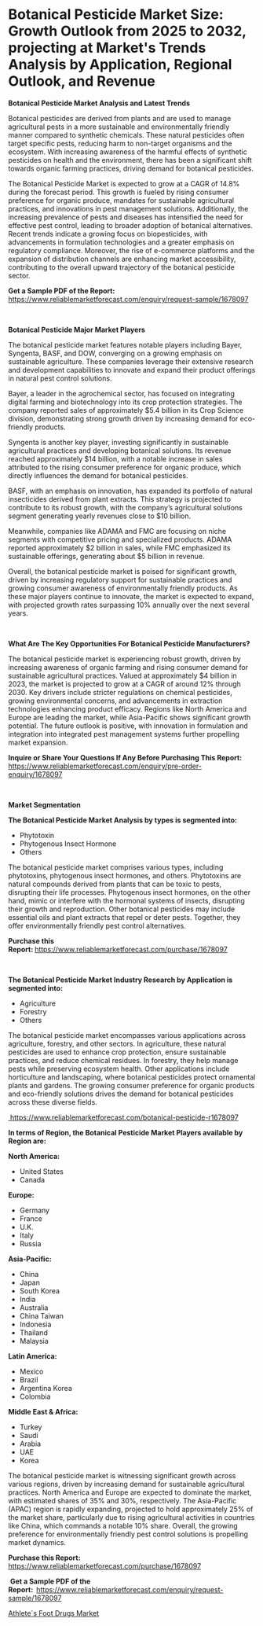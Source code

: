 <p><h1>Botanical Pesticide Market Size: Growth Outlook from 2025 to 2032, projecting at Market's Trends Analysis by Application, Regional Outlook, and Revenue</h1></p><p><strong>Botanical Pesticide Market Analysis and Latest Trends</strong></p>
<p><p>Botanical pesticides are derived from plants and are used to manage agricultural pests in a more sustainable and environmentally friendly manner compared to synthetic chemicals. These natural pesticides often target specific pests, reducing harm to non-target organisms and the ecosystem. With increasing awareness of the harmful effects of synthetic pesticides on health and the environment, there has been a significant shift towards organic farming practices, driving demand for botanical pesticides.</p><p>The Botanical Pesticide Market is expected to grow at a CAGR of 14.8% during the forecast period. This growth is fueled by rising consumer preference for organic produce, mandates for sustainable agricultural practices, and innovations in pest management solutions. Additionally, the increasing prevalence of pests and diseases has intensified the need for effective pest control, leading to broader adoption of botanical alternatives. Recent trends indicate a growing focus on biopesticides, with advancements in formulation technologies and a greater emphasis on regulatory compliance. Moreover, the rise of e-commerce platforms and the expansion of distribution channels are enhancing market accessibility, contributing to the overall upward trajectory of the botanical pesticide sector.</p></p>
<p><strong>Get a Sample PDF of the Report:&nbsp;</strong> <a href="https://www.reliablemarketforecast.com/enquiry/request-sample/1678097?utm_campaign=3503&utm_medium=2&utm_source=Github&utm_content=ia&utm_term=25032025&utm_id=botanical-pesticide">https://www.reliablemarketforecast.com/enquiry/request-sample/1678097</a></p>
<p>&nbsp;</p>
<p><strong>Botanical Pesticide Major Market Players</strong></p>
<p><p>The botanical pesticide market features notable players including Bayer, Syngenta, BASF, and DOW, converging on a growing emphasis on sustainable agriculture. These companies leverage their extensive research and development capabilities to innovate and expand their product offerings in natural pest control solutions. </p><p>Bayer, a leader in the agrochemical sector, has focused on integrating digital farming and biotechnology into its crop protection strategies. The company reported sales of approximately $5.4 billion in its Crop Science division, demonstrating strong growth driven by increasing demand for eco-friendly products. </p><p>Syngenta is another key player, investing significantly in sustainable agricultural practices and developing botanical solutions. Its revenue reached approximately $14 billion, with a notable increase in sales attributed to the rising consumer preference for organic produce, which directly influences the demand for botanical pesticides.</p><p>BASF, with an emphasis on innovation, has expanded its portfolio of natural insecticides derived from plant extracts. This strategy is projected to contribute to its robust growth, with the company’s agricultural solutions segment generating yearly revenues close to $10 billion. </p><p>Meanwhile, companies like ADAMA and FMC are focusing on niche segments with competitive pricing and specialized products. ADAMA reported approximately $2 billion in sales, while FMC emphasized its sustainable offerings, generating about $5 billion in revenue.</p><p>Overall, the botanical pesticide market is poised for significant growth, driven by increasing regulatory support for sustainable practices and growing consumer awareness of environmentally friendly products. As these major players continue to innovate, the market is expected to expand, with projected growth rates surpassing 10% annually over the next several years.</p></p>
<p>&nbsp;</p>
<p><strong>What Are The Key Opportunities For Botanical Pesticide Manufacturers?</strong></p>
<p><p>The botanical pesticide market is experiencing robust growth, driven by increasing awareness of organic farming and rising consumer demand for sustainable agricultural practices. Valued at approximately $4 billion in 2023, the market is projected to grow at a CAGR of around 12% through 2030. Key drivers include stricter regulations on chemical pesticides, growing environmental concerns, and advancements in extraction technologies enhancing product efficacy. Regions like North America and Europe are leading the market, while Asia-Pacific shows significant growth potential. The future outlook is positive, with innovation in formulation and integration into integrated pest management systems further propelling market expansion.</p></p>
<p><strong>Inquire or Share Your Questions If Any Before Purchasing This Report:</strong> <a href="https://www.reliablemarketforecast.com/enquiry/pre-order-enquiry/1678097?utm_campaign=3503&utm_medium=2&utm_source=Github&utm_content=ia&utm_term=25032025&utm_id=botanical-pesticide">https://www.reliablemarketforecast.com/enquiry/pre-order-enquiry/1678097</a></p>
<p>&nbsp;</p>
<p><strong>Market Segmentation</strong></p>
<p><strong>The Botanical Pesticide Market Analysis by types is segmented into:</strong></p>
<p><ul><li>Phytotoxin</li><li>Phytogenous Insect Hormone</li><li>Others</li></ul></p>
<p><p>The botanical pesticide market comprises various types, including phytotoxins, phytogenous insect hormones, and others. Phytotoxins are natural compounds derived from plants that can be toxic to pests, disrupting their life processes. Phytogenous insect hormones, on the other hand, mimic or interfere with the hormonal systems of insects, disrupting their growth and reproduction. Other botanical pesticides may include essential oils and plant extracts that repel or deter pests. Together, they offer environmentally friendly pest control alternatives.</p></p>
<p><strong>Purchase this Report:&nbsp;</strong><a href="https://www.reliablemarketforecast.com/purchase/1678097?utm_campaign=3503&utm_medium=2&utm_source=Github&utm_content=ia&utm_term=25032025&utm_id=botanical-pesticide">https://www.reliablemarketforecast.com/purchase/1678097</a></p>
<p>&nbsp;</p>
<p><strong>The Botanical Pesticide Market Industry Research by Application is segmented into:</strong></p>
<p><ul><li>Agriculture</li><li>Forestry</li><li>Others</li></ul></p>
<p><p>The botanical pesticide market encompasses various applications across agriculture, forestry, and other sectors. In agriculture, these natural pesticides are used to enhance crop protection, ensure sustainable practices, and reduce chemical residues. In forestry, they help manage pests while preserving ecosystem health. Other applications include horticulture and landscaping, where botanical pesticides protect ornamental plants and gardens. The growing consumer preference for organic products and eco-friendly solutions drives the demand for botanical pesticides across these diverse fields.</p></p>
<p><a href="https://www.reliablemarketforecast.com/botanical-pesticide-r1678097?utm_campaign=3503&utm_medium=2&utm_source=Github&utm_content=ia&utm_term=25032025&utm_id=botanical-pesticide">&nbsp;https://www.reliablemarketforecast.com/botanical-pesticide-r1678097</a></p>
<p><strong>In terms of Region, the Botanical Pesticide Market Players available by Region are:</strong></p>
<p>
    <p> <strong> North America: </strong>
        <ul>
            <li>United States</li>
            <li>Canada</li>
        </ul>
        </p> 
    <p> <strong> Europe: </strong>
        <ul>
            <li>Germany</li>
            <li>France</li>
            <li>U.K.</li>
            <li>Italy</li>
            <li>Russia</li>
        </ul>
        </p> 
    <p> <strong> Asia-Pacific: </strong>
        <ul>
            <li>China</li>
            <li>Japan</li>
            <li>South Korea</li>
            <li>India</li>
            <li>Australia</li>
            <li>China Taiwan</li>
            <li>Indonesia</li>
            <li>Thailand</li>
            <li>Malaysia</li>
        </ul>
        </p> 
    <p> <strong> Latin America: </strong>
        <ul>
            <li>Mexico</li>
            <li>Brazil</li>
            <li>Argentina Korea</li>
            <li>Colombia</li>
        </ul>
        </p> 
    <p> <strong> Middle East & Africa: </strong>
        <ul>
            <li>Turkey</li>
            <li>Saudi</li>
            <li>Arabia</li>
            <li>UAE</li>
            <li>Korea</li>
        </ul>
    </p>
    </p>
<p><p>The botanical pesticide market is witnessing significant growth across various regions, driven by increasing demand for sustainable agricultural practices. North America and Europe are expected to dominate the market, with estimated shares of 35% and 30%, respectively. The Asia-Pacific (APAC) region is rapidly expanding, projected to hold approximately 25% of the market share, particularly due to rising agricultural activities in countries like China, which commands a notable 10% share. Overall, the growing preference for environmentally friendly pest control solutions is propelling market dynamics.</p></p>
<p><strong>Purchase this Report: </strong><a href="https://www.reliablemarketforecast.com/purchase/1678097?utm_campaign=3503&utm_medium=2&utm_source=Github&utm_content=ia&utm_term=25032025&utm_id=botanical-pesticide">https://www.reliablemarketforecast.com/purchase/1678097</a></p>
<p>&nbsp;<strong>Get a Sample PDF of the Report:&nbsp;&nbsp;</strong><a href="https://www.reliablemarketforecast.com/enquiry/request-sample/1678097?utm_campaign=3503&utm_medium=2&utm_source=Github&utm_content=ia&utm_term=25032025&utm_id=botanical-pesticide">https://www.reliablemarketforecast.com/enquiry/request-sample/1678097</a></p>
<p><strong></strong></p>
<p><p><a href="https://github.com/storcweithzg/Market-Research-Report-List-1/blob/main/athletes-foot-drugs-market.md?utm_campaign=3503&utm_medium=2&utm_source=Github&utm_content=ia&utm_term=25032025&utm_id=botanical-pesticide">Athlete`s Foot Drugs Market</a></p></p>